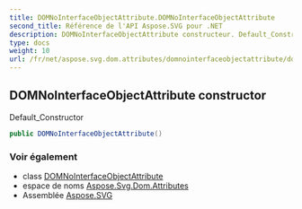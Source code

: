 ```yaml
---
title: DOMNoInterfaceObjectAttribute.DOMNoInterfaceObjectAttribute
second_title: Référence de l'API Aspose.SVG pour .NET
description: DOMNoInterfaceObjectAttribute constructeur. Default_Constructor
type: docs
weight: 10
url: /fr/net/aspose.svg.dom.attributes/domnointerfaceobjectattribute/domnointerfaceobjectattribute/
---
```

## DOMNoInterfaceObjectAttribute constructor

Default_Constructor

```csharp
public DOMNoInterfaceObjectAttribute()
```

### Voir également

* class [DOMNoInterfaceObjectAttribute](../)
* espace de noms [Aspose.Svg.Dom.Attributes](../../domnointerfaceobjectattribute/)
* Assemblée [Aspose.SVG](../../../)


